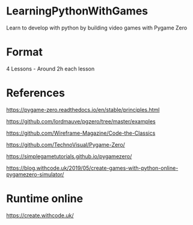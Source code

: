 # LearningPythonWithGames
Learn to develop with python by building video games with Pygame Zero

# Format
4 Lessons - Around 2h each lesson

# References

https://pygame-zero.readthedocs.io/en/stable/principles.html

https://github.com/lordmauve/pgzero/tree/master/examples

https://github.com/Wireframe-Magazine/Code-the-Classics

https://github.com/TechnoVisual/Pygame-Zero/

https://simplegametutorials.github.io/pygamezero/

https://blog.withcode.uk/2019/05/create-games-with-python-online-pygamezero-simulator/

# Runtime online

https://create.withcode.uk/